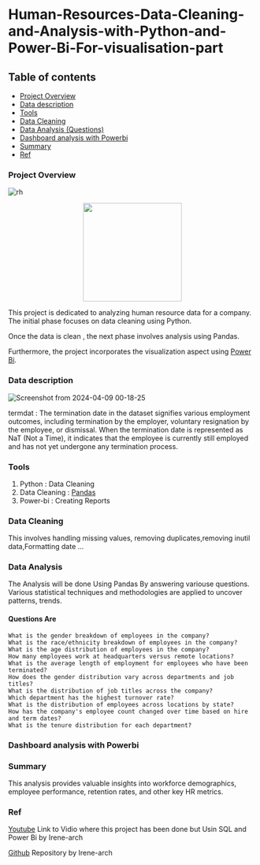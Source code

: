 # Human-Resources-Data-Cleaning-and-Analysis-with-Python-and-Power-Bi-For-visualisation-part

## Table of contents
- [Project Overview](#project-overview)
- [Data description](#data-description)
- [Tools](#tools)
- [Data Cleaning](#Data-cleaning)
- [Data Analysis (Questions)](#data-analysis)
- [Dashboard analysis with Powerbi](#dashboard-analysis-ideas)
- [Summary](#summary)
- [Ref](#ref)

### Project Overview

![rh](https://github.com/smdhen/Human-Resources-Data-Cleaning-and-Analysis-with-Python-and-Power-Bi-For-visualisation-part/assets/96498289/973c54bb-8647-41c7-88da-c43eaea1e17b)

<p align="center">
<img src="https://github.com/smdhen/Human-Resources-Data-Cleaning-and-Analysis-with-Python-and-Power-Bi-For-visualisation-part/assets/96498289/973c54bb-8647-41c7-88da-c43eaea1e17b" width="200"/> 
</p>

This project is dedicated to analyzing human resource data for a company. The initial phase focuses on data cleaning using Python.

Once the data is clean , the next phase involves  analysis using Pandas.

Furthermore, the project incorporates the visualization aspect using [Power Bi](https://learn.microsoft.com/fr-fr/power-bi/). 

### Data description
![Screenshot from 2024-04-09 00-18-25](https://github.com/smdhen/Human-Resources-Data-Cleaning-and-Analysis-with-Python-and-Power-Bi-For-visualisation-part/assets/96498289/dfa23e01-3269-47f5-b065-a2fbb9b32a67)

termdat :  The termination date in the dataset signifies various employment outcomes, including termination by the employer, voluntary resignation by the employee, or dismissal. When the termination date is represented as NaT (Not a Time), it indicates that the employee is currently still employed and has not yet undergone any termination process.

### Tools

1. Python : Data Cleaning 
2. Data Cleaning : [Pandas](https://pandas.pydata.org/docs/user_guide/10min.html#grouping)
3. Power-bi : Creating Reports

### Data Cleaning

This involves handling missing values, removing duplicates,removing inutil data,Formatting date ...

### Data Analysis

The Analysis will be done Using Pandas By answering variouse questions. Various statistical techniques and methodologies are applied to uncover patterns, trends.

#### Questions Are 

    What is the gender breakdown of employees in the company?
    What is the race/ethnicity breakdown of employees in the company?
    What is the age distribution of employees in the company?
    How many employees work at headquarters versus remote locations?
    What is the average length of employment for employees who have been terminated?
    How does the gender distribution vary across departments and job titles?
    What is the distribution of job titles across the company?
    Which department has the highest turnover rate?
    What is the distribution of employees across locations by state?
    How has the company's employee count changed over time based on hire and term dates?
    What is the tenure distribution for each department?

### Dashboard analysis with Powerbi

### Summary
This analysis provides valuable insights into workforce demographics, employee performance, retention rates, and other key HR metrics.
### Ref
[Youtube](https://www.youtube.com/watch?v=PzyZI9uLXvY&t=1040s) Link to Vidio where this project has been done but Usin SQL and Power Bi by Irene-arch 

[Github](https://github.com/Irene-arch/HR-Dashboard-MySQL-PowerBI) Repository by  Irene-arch 
